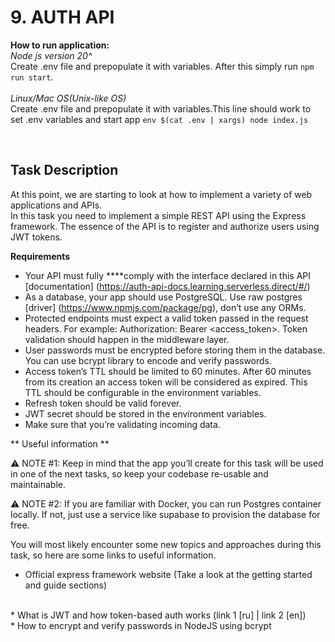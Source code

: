# 9. AUTH API
**How to run application:**<br>
_Node js version 20^_<br>
Create .env file and prepopulate it with variables. After this simply run `npm run start`.<br><br>
 _Linux/Mac OS(Unix-like OS)_<br>
Create .env file and prepopulate it with variables.This line should work to set .env variables and start app `env $(cat .env | xargs) node index.js`<br>


<br>

## Task Description

At this point, we are starting to look at how to implement a variety of web applications and APIs.<br>
In this task you need to implement a simple REST API using the Express framework. The essence of the API is to register and authorize users using JWT tokens.<br>

**Requirements**<br>

* Your API must fully ****comply with the interface declared in this API [documentation] (https://auth-api-docs.learning.serverless.direct/#/) <br>
* As a database, your app should use PostgreSQL. Use raw postgres [driver] (https://www.npmjs.com/package/pg), don’t use any ORMs. <br>
* Protected endpoints must expect a valid token passed in the request headers. For example: Authorization: Bearer <access_token>. Token validation should happen in the middleware layer.<br>
* User passwords must be encrypted before storing them in the database. You can use bcrypt library to encode and verify passwords.<br>
* Access token’s TTL should be limited to 60 minutes. After 60 minutes from its creation an access token will be considered as expired. This TTL should be configurable in the environment variables.<br>
* Refresh token should be valid forever.<br>
* JWT secret should be stored in the environment variables.<br>
* Make sure that you’re validating incoming data.<br>

** Useful information **<br>

⚠️ NOTE #1: Keep in mind that the app you’ll create for this task will be used in one of the next tasks, so keep your codebase re-usable and maintainable.<br>

⚠️ NOTE #2: If you are familiar with Docker, you can run Postgres container locally. If not, just use a service like supabase to provision the database for free.<br>

You will most likely encounter some new topics and approaches during this task, so here are some links to useful information.<br>

* Official express framework website (Take a look at the getting started and guide sections)
<br>
* What is JWT and how token-based auth works (link 1 [ru] | link 2 [en])<br>
* How to encrypt and verify passwords in NodeJS using bcrypt<br>
